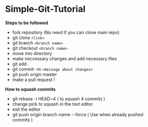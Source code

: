# Simple-Git-Tutorial
**Steps to be followed**

* fork repository (No need if you can clone main repo)
* git clone `<link>`
* git branch `<branch name>`
* git checkout `<branch name>` 
* move into directory
* make neccessary changes and add necessary files
* git add .
* git commit -m `<message about changes>`
* git push origin master
* make a pull request !



**How to squash commits**
* git rebase -i HEAD~4 ( to squash 4 commits )
* change pick to squash in the text editor
* exit the editor
* git push origin branch-name --force ( Use when already pushed commits )




